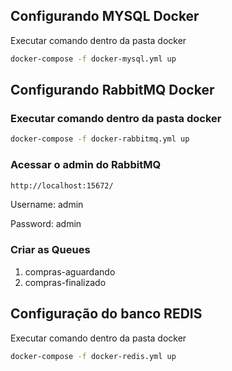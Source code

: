 ## Configurando MYSQL Docker 


Executar comando dentro da pasta docker

```sh
docker-compose -f docker-mysql.yml up
```


## Configurando RabbitMQ Docker 

### Executar comando dentro da pasta docker

```sh
docker-compose -f docker-rabbitmq.yml up
```

### Acessar o admin do RabbitMQ

```sh 
http://localhost:15672/ 
```

Username: admin

Password: admin


### Criar as Queues

1. compras-aguardando
2. compras-finalizado




## Configuração do banco REDIS

Executar comando dentro da pasta docker

```sh
docker-compose -f docker-redis.yml up
```
